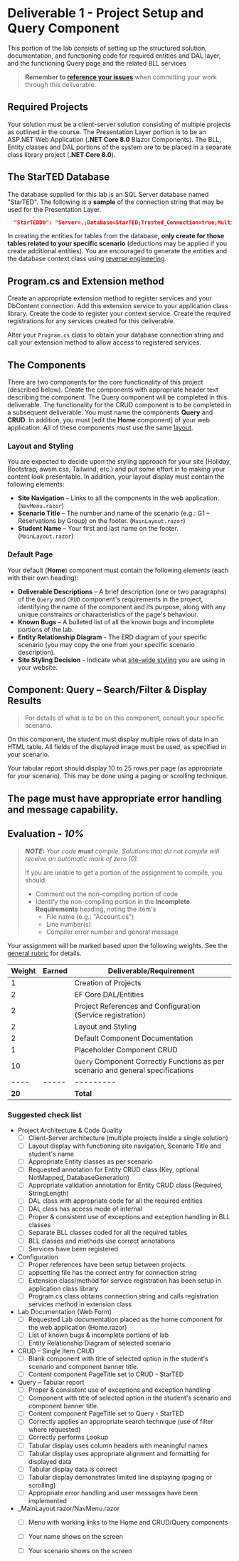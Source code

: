 # Deliverable 1 - Project Setup and Query Component

This portion of the lab consists of setting up the structured solution, documentation, and functioning code for required entities and DAL layer, and the functioning Query page and the related BLL services

> **Remember to [reference your issues](./ReadMe.md)** when committing your work through this deliverable.

## Required Projects

Your solution must be a client-server solution consisting of multiple projects as outlined in the course. The Presentation Layer portion is to be an ASP.NET Web Application (**.NET Core 8.0** Blazor Components). The BLL, Entity classes and DAL portions of the system are to be placed in a separate class library project (**.NET Core 8.0**).

## The StarTED Database

The database supplied for this lab is an SQL Server database named "StarTED". The following is a **sample** of the connection string that may be used for the Presentation Layer.

```json
  "StarTEDDb": "Server=.;Database=StarTED;Trusted_Connection=true;MultipleActiveResultSets=true"
```

In creating the entities for tables from the database, **only create for those tables related to your specific scenario** (deductions may be applied if you create additional entities). You are encouraged to generate the entities and the database context class using [reverse engineering](https://docs.microsoft.com/ef/core/managing-schemas/scaffolding?tabs=dotnet-core-cli#specifying-tables).

## Program.cs and Extension method

Create an appropriate extension method to register services and your DbContent connection. Add this extension service to your application class library. Create the code to register your context service. Create the required registrations for any services created for this deliverable.

Alter your `Program.cs` class to obtain your database connection string and call your extension method to allow access to registered services.

## The Components

There are two components for the core functionality of this project (described below). Create the components with appropriate header text describing the component. The Query component will be completed in this deliverable. The functionality for the CRUD component is to be completed in a subsequent deliverable. You must name the components **Query** and **CRUD**. In addition, you must [edit the **Home** component] of your web application. All of these components must use the same [layout](#layout-and-styling).

### Layout and Styling

You are expected to decide upon the styling approach for your site (Holiday, Bootstrap, awsm.css, Tailwind, etc.) and put some effort in to making your content look presentable. In addition, your layout display must contain the following elements:

* **Site Navigation** – Links to all the components in the web application. (`NavMenu.razor`)
* **Scenario Title** – The number and name of the scenario (e.g.: G1 – Reservations by Group) on the footer. (`MainLayout.razor`)
* **Student Name** – Your first and last name on the footer. (`MainLayout.razor`)

### Default Page

Your default (**Home**) component must contain the following elements (each with their own heading):

- **Deliverable Descriptions** – A brief description (one or two paragraphs) of the `Query` and `CRUD` component's requirements in the project, identifying the name of the component and its purpose, along with any unique constraints or characteristics of the page's behaviour.
- **Known Bugs** – A bulleted list of all the known bugs and incomplete portions of the lab.
- **Entity Relationship Diagram** - The ERD diagram of your specific scenario (you may copy the one from your specific scenario description).
- **Site Styling Decision** - Indicate what [site-wide styling](#layout-and-styling) you are using in your website.


## Component: Query – Search/Filter & Display Results

> For details of what is to be on this component, consult your specific scenario.

On this component, the student must display multiple rows of data in an HTML table. All fields of the displayed image must be used, as specified in your scenario. 

Your tabular report should display 10 to 25 rows per page (as appropriate for your scenario). This may be done using a paging or scrolling technique. 

The page must have appropriate error handling and message capability.
----

## Evaluation - *10%* 

> ***NOTE:** Your code **must** compile. Solutions that do not compile will receive an automatic mark of zero (0).*
>
> If you are unable to get a portion of the assignment to compile, you should:
>
> - Comment out the non-compiling portion of code
> - Identify the non-compiling portion in the **Incomplete Requirements** heading, noting the item's
>   - File name (e.g.: "Account.cs")
>   - Line number(s)
>   - Compiler error number and general message

Your assignment will be marked based upon the following weights. See the [general rubric](./ReadMe.md#generalized-marking-rubric) for details.

| Weight | Earned | Deliverable/Requirement |
| ---- | ------ | ----------------------- |
| 1 |    | Creation of Projects |
| 2 |    | EF Core DAL/Entities |
| 2 |    | Project References and Configuration (Service registration) |
| 2 |    | Layout and Styling |
| 2 |    | Default Component Documentation |
| 1 |    | Placeholder Component CRUD |
| 10 |   | `Query` Component Correctly Functions as per scenario and general specifications |
| ---- | ----- | --------- |
| **20** |     | **Total** |

### Suggested check list

- Project Architecture & Code Quality
  - [ ] Client-Server architecture (multiple projects inside a single solution)
  - [ ] Layout display with functioning site navigation, Scenario Title and student's name
  - [ ] Appropriate Entity classes as per scenario
  - [ ] Requested annotation for Entity CRUD class (Key, optional NotMapped, DatabaseGeneration)
  - [ ] Appropriate validation annotation for Entity CRUD class (Required, StringLength)
  - [ ] DAL class with appropriate code for all the required entities
  - [ ] DAL class has access mode of internal
  - [ ] Proper & consistent use of exceptions and exception handling in BLL classes
  - [ ] Separate BLL classes coded for all the required tables
  - [ ] BLL classes and methods use correct annotations
  - [ ] Services have been registered
- Configuration
  - [ ] Proper references have been setup between projects.
  - [ ] appsetting file has the correct entry for connection string
  - [ ] Extension class/method for service registration has been setup in application class library
  - [ ] Program.cs class obtains connection string and calls registration services method in extension class
- Lab Documentation (Web Form)
  - [ ] Requested Lab documentation placed as the home component for the web application (Home.razor)
  - [ ] List of known bugs & incomplete portions of lab
  - [ ] Entity Relationship Diagram of selected scenario
- CRUD – Single Item CRUD
  - [ ] Blank component with title of selected option in the student's scenario and component banner title.
  - [ ] Content component PageTitle set to CRUD - StarTED
- Query – Tabular report
  - [ ] Proper & consistent use of exceptions and exception handling
  - [ ] Component with title of selected option in the student's scenario and component banner title.
  - [ ] Content component PageTitle set to Query - StarTED
  - [ ] Correctly applies an appropriate search technique (use of filter where requested)
  - [ ] Correctly performs Lookup
  - [ ] Tabular display uses column headers with meaningful names 
  - [ ] Tabular display uses appropriate alignment and formatting for displayed data
  - [ ] Tabular display data is correct
  - [ ] Tabular display demonstrates limited line displaying (paging or scrolling)
  - [ ] Appropriate error handling and user messages have been implemented
- _MainLayout.razor/NavMenu.razor
  - [ ] Menu with working links to the Home and CRUD/Query components
  - [ ] Your name shows on the screen
  - [ ] Your scenario shows on the screen


